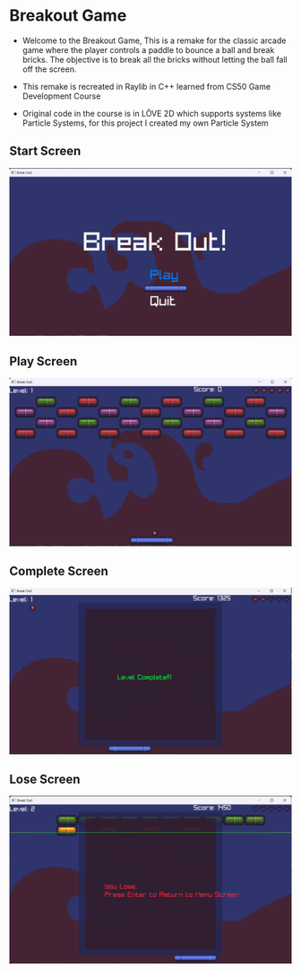 # Breakout Game

- Welcome to the Breakout Game, This is a remake for the classic arcade game where the player controls a paddle to bounce a ball and break bricks. The objective is to break all the bricks without letting the ball fall off the screen.

- This remake is recreated in Raylib in C++ learned from CS50 Game Development Course

- Original code in the course is in LÖVE 2D which supports systems like Particle Systems, for this project I created my own Particle System

## Start Screen

![Breakout Game Screenshot](readme_files/start_screen.png)

## Play Screen

![Breakout Game Screenshot](readme_files/play_screen.png)

## Complete Screen

![Breakout Game Screenshot](readme_files/complete_screen.png)

## Lose Screen

![Breakout Game Screenshot](readme_files/lose_screen.png)